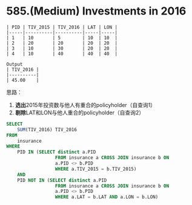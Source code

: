 # 585.\(Medium\) Investments in 2016

```text
| PID | TIV_2015 | TIV_2016 | LAT | LON |
|-----|----------|----------|-----|-----|
| 1   | 10       | 5        | 10  | 10  |
| 2   | 20       | 20       | 20  | 20  |
| 3   | 10       | 30       | 20  | 20  |
| 4   | 10       | 40       | 40  | 40  |

Output
| TIV_2016 |
|----------|
| 45.00    |
```

思路：

1. **选出**2015年投资数与他人有重合的policyholder（自查询1）
2. **剔除**LAT和LON与他人重合的policyholder（自查询2）

```sql
SELECT
    SUM(TIV_2016) TIV_2016
FROM
    insurance
WHERE
    PID IN (SELECT distinct a.PID 
                  FROM insurance a CROSS JOIN insurance b ON 
                  a.PID <> b.PID
                  WHERE a.TIV_2015 = b.TIV_2015)
    AND
    PID NOT IN (SELECT distinct a.PID 
                  FROM insurance a CROSS JOIN insurance b ON 
                  a.PID <> b.PID
                  WHERE a.LAT = b.LAT AND a.LON = b.LON)
```

